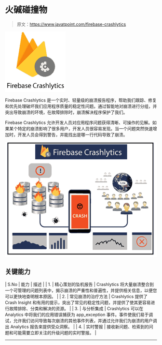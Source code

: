 # 火碱碰撞物

> 原文：<https://www.javatpoint.com/firebase-crashlytics>

![Firebase Crashlytics](img/357b9dd4992722ab1a4c85eab6fc3a61.png)

Firebase Crashlytics 是一个实时、轻量级的崩溃报告程序，帮助我们跟踪、修复和优先处理破坏我们应用程序质量的稳定性问题。通过智能地对崩溃进行分组，并突出导致崩溃的环境，在故障排除时，崩溃解决程序保护了我们。

Firebase Crashlytics 允许开发人员对应用程序问题获得清晰、可操作的见解。如果某个特定的崩溃影响了很多用户，开发人员很容易发现。当一个问题突然快速增加时，开发人员会得到警告，并能找出是哪一行代码导致了崩溃。

![Firebase Crashlytics](img/f83a0b97d5444ba356fb8b850eb5172f.png)

## 关键能力

| S.No | 能力 | 描述 |
| 1. | 精心策划的坠机报告 | Crashlytics 将大量崩溃整合到一个可管理的问题列表中，揭示崩溃的严重性和普遍性，并提供相关信息，以便您可以更快地查明根本原因。 |
| 2. | 常见崩溃的治疗方法 | Crashlytics 提供了 Crash Insight 和有用的提示，突出了常见的稳定性问题，并提供了使其更容易进行故障排除、分类和解决的资源。 |
| 3. | 与分析集成 | Crashlytics 可以在 Analytics 中将我们的应用错误捕获为 app_exception 事件。事件使我们易于调试，允许我们访问导致每次崩溃的其他事件列表，并通过允许我们为崩溃的用户调出 Analytics 报告来提供受众洞察。 |
| 4. | 实时警报 | 接收新问题、检索到的问题和可能需要立即关注的升级问题的实时警报。 |

* * *